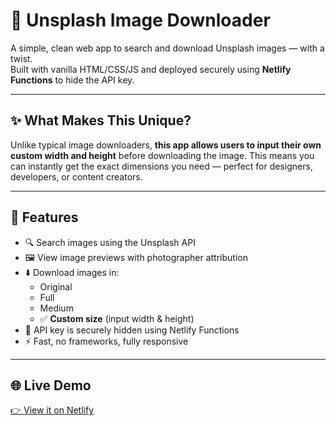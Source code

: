 # 📸 Unsplash Image Downloader

A simple, clean web app to search and download Unsplash images — with a twist.  
Built with vanilla HTML/CSS/JS and deployed securely using **Netlify Functions** to hide the API key.

---

## ✨ What Makes This Unique?

Unlike typical image downloaders, **this app allows users to input their own custom width and height** before downloading the image. This means you can instantly get the exact dimensions you need — perfect for designers, developers, or content creators.

---

## 🚀 Features

- 🔍 Search images using the Unsplash API
- 🖼️ View image previews with photographer attribution
- ⬇️ Download images in:
  - Original
  - Full
  - Medium
  - ✅ **Custom size** (input width & height)
- 🔐 API key is securely hidden using Netlify Functions
- ⚡ Fast, no frameworks, fully responsive

---

## 🌐 Live Demo

[👉 View it on Netlify](https://custom-unsplash.netlify.app/)  



